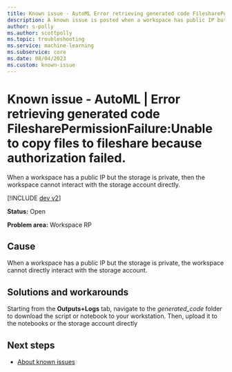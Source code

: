 ```yaml
---
title: Known issue - AutoML Error retrieving generated code FilesharePermissionFailure:Unable to copy files
description: A known issue is posted when a workspace has public IP but the storage is private then the workspace cannot interact with the storage account directly.
author: s-polly
ms.author: scottpolly
ms.topic: troubleshooting  
ms.service: machine-learning
ms.subservice: core
ms.date: 08/04/2023
ms.custom: known-issue
---
```


# Known issue  - AutoML | Error retrieving generated code FilesharePermissionFailure:Unable to copy files to fileshare because authorization failed.


When a workspace has a public IP but the storage is private, then the workspace cannot interact with the storage account directly.

[!INCLUDE [dev v2](/articles/machine-learning/includes/machine-learning-dev-v2.md)]

**Status:** Open


**Problem area:** Workspace RP


## Cause

When a workspace has a public IP but the storage is private,  the workspace cannot directly interact with the storage account.

## Solutions and workarounds

Starting from the **Outputs+Logs** tab, navigate to the *generated_code* folder to download the script or notebook to your workstation. Then, upload it to the notebooks or the storage account directly

## Next steps

- [About known issues](/articles/machine-learning/azureml-known-issues.md)
